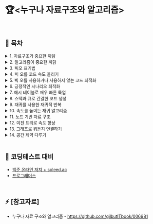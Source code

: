 # 🏆<누구나 자료구조와 알고리즘>

<br>

## 🌱 목차
<details>
<summary>1. 자료구조가 중요한 까닭</summary>

   1. 배열: 기초 자료 구조
   2. 읽기
   3. 검색
   4. 삽입
   5. 삭제
   6. 집합: 단 하나의 규칙이 효율성을 바꾼다
   7. 마무리

</details>

<details>
<summary>2. 알고리즘이 중요한 까닭</summary>

   1. 정렬된 배열
   2. 정렬된 배열의 검색
   3. 이진 검색
   4. 이진검색 대 선형 검색
   5. 마무리

</details>

<details>
<summary>3. 빅오 표기법</summary>

   1. 빅오: 단계 수 계산
   2. 상수 시간과 선형 시간
   3. 같은 알고리즘, 다른 시나리오
   4. 세 번째 유형의 알고리즘
   5. 로가리즘
   6. O(log N) 해석
   7. 실전예제
   8. 마무리

</details>

<details>
<summary>4. 빅 오를 코드 속도 올리기</summary>

   1. 버블 정렬
   2. 버블 정렬 실제로 해보기
   3. 버블 정렬 구현
   4. 버블 정렬의 효율성
   5. 이차 문제
   6. 선형 해결법
   7. 마무리

</details>

<details>
<summary>5. 빅 오를 사용하거나 사용하지 않는 코드 최적화</summary>

1. 선택 정렬
2. 선택 정렬 실제로 해보기
3. 선택 정렬 구현
4. 선택 정렬의 효율성
5. 상수 무시하기
6. 빅 오의 역할
7. 실제 예제
8. 마무리

</details>

<details>
<summary>6. 긍정적인 시나리오 최적화</summary>

1. 삽입 정렬
2. 삽입 정렬해보기
3. 삽입 정렬 구현
4. 삽입 정렬의 효율성
5. 평균적인 경우
6. 실제 예제 
7. 마무리

</details>

<details>
<summary>7. 해시 테이블로 매우 빠른 룩업</summary>

1. 해시 테이블 소개
2. 해시 함수로 해싱
3. 재미와 이익, 특히 이익을 남길 유의어 사전 만들기
4. 충돌 해결
5. 훌륭한 충돌 조정
6. 실제 예제
7. 마무리

</details>

<details>
<summary>8. 스택과 큐로 간결한 코드 생성</summary>

1. 스택
2. 스택 다뤄보기
3. 큐
4. 큐 다뤄보기
5. 마무리

</details>

<details>
<summary>9. 재귀를 사용한 재귀적 반복</summary>

1. 루프 대신 재귀
2. 기저 조건
3. 재귀 코드 읽기
4. 컴퓨터의 눈으로 바라본 재귀
5. 재귀 다뤄보기
6. 마무리

</details>

<details>
<summary>10. 속도를 높이는 재귀 알고리즘</summary>

</details>

<details>
<summary>11. 노드 기반 자료 구조</summary>

</details>

<details>
<summary>12. 이진 트리로 속도 향상</summary>

</details>

<details>
<summary>13. 그래프로 뭐든지 연결하기</summary>

</details>

<details>
<summary>14. 공간 제약 다루기</summary>

</details>

<br>

## 🤔 코딩테스트 대비 
- [백준 온라인 저지 + soleed.ac](https://solved.ac/)
- [프로그래머스](https://school.programmers.co.kr/)<br>
<br>


## ⚡ [참고자료]

- 누구나 자료 구조와 알고리즘 - <https://github.com/gilbutITbook/006981>

